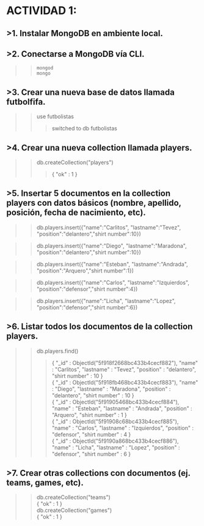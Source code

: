 # ACTIVIDAD 1: 
## >1. Instalar MongoDB en ambiente local. 
## >2.  Conectarse a MongoDB vía CLI.
  >>     mongod
  >>     mongo
## >3.  Crear una nueva base de datos llamada futbolfifa.
  >>    use futbolistas
  >>>   switched to db futbolistas
## >4.  Crear una nueva collection llamada players.
  >>    db.createCollection("players")
  >>>   { "ok" : 1 }
## >5.  Insertar 5 documentos en la collection players con datos básicos (nombre, apellido, posición, fecha de nacimiento, etc).
  >>    db.players.insert({"name":"Carlitos", "lastname":"Tevez", "position":"delantero","shirt number":10})

  >>    db.players.insert({"name":"Diego", "lastname":"Maradona", "position":"delantero","shirt number":10})

  >>    db.players.insert({"name":"Esteban", "lastname":"Andrada", "position":"Arquero","shirt number":1})

  >>    db.players.insert({"name":"Carlos", "lastname":"Izquierdos", "position":"defensor","shirt number":4})

  >>    db.players.insert({"name":"Licha", "lastname":"Lopez", "position":"defensor","shirt number":6})

## >6.  Listar todos los documentos de la collection players. 

  >> db.players.find()
  >>> { "_id" : ObjectId("5f918f2668bc433b4cecf882"), "name" : "Carlitos", "lastname" : "Tevez", "position" : "delantero", "shirt number" : 10 } </br>
{ "_id" : ObjectId("5f918fb468bc433b4cecf883"), "name" : "Diego", "lastname" : "Maradona", "position" : "delantero", "shirt number" : 10 } </br>
{ "_id" : ObjectId("5f91905468bc433b4cecf884"), "name" : "Esteban", "lastname" : "Andrada", "position" : "Arquero", "shirt number" : 1 } </br>
{ "_id" : ObjectId("5f91908c68bc433b4cecf885"), "name" : "Carlos", "lastname" : "Izquierdos", "position" : "defensor", "shirt number" : 4 } </br>
{ "_id" : ObjectId("5f9190a868bc433b4cecf886"), "name" : "Licha", "lastname" : "Lopez", "position" : "defensor", "shirt number" : 6 } </br>

## >7.  Crear otras collections con documentos (ej. teams, games, etc). 

  >> db.createCollection("teams") </br>
      { "ok" : 1 } </br>
  >> db.createCollection("games") </br>
      { "ok" : 1 } </br>

